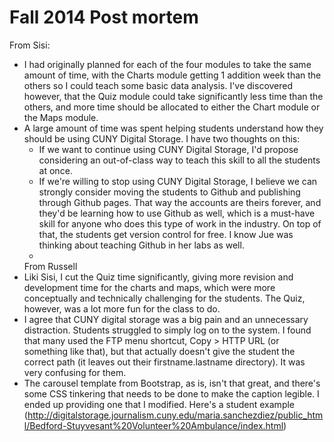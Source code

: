 # Fall 2014 Post mortem

From Sisi:
- I had originally planned for each of the four modules to take the same amount of time, with the Charts module getting 1 addition week than the others so I could teach some basic data analysis. I've discovered however, that the Quiz module could take significantly less time than the others, and more time should be allocated to either the Chart module or the Maps module.
- A large amount of time was spent helping students understand how they should be using CUNY Digital Storage. I have two thoughts on this:
  - If we want to continue using CUNY Digital Storage, I'd propose considering an out-of-class way to teach this skill to all the students at once.
  - If we're willing to stop using CUNY Digital Storage, I believe we can strongly consider moving the students to Github and publishing through Github pages. That way the accounts are theirs forever, and they'd be learning how to use Github as well, which is a must-have skill for anyone who does this type of work in the industry. On top of that, the students get version control for free. I know Jue was thinking about teaching Github in her labs as well.
  - 
  From Russell
- Liki Sisi, I cut the Quiz time significantly, giving more revision and development time for the charts and maps, which were more conceptually and technically challenging for the students. The Quiz, however, was a lot more fun for the class to do.
- I agree that CUNY digital storage was a big pain and an unnecessary distraction. Students struggled to simply log on to the system. I found that many used the FTP menu shortcut, Copy > HTTP URL (or something like that), but that actually doesn't give the student the correct path (it leaves out their firstname.lastname directory). It was very confusing for them.
- The carousel template from Bootstrap, as is, isn't that great, and there's some CSS tinkering that needs to be done to make the caption legible. I ended up providing one that I modified. Here's a student example (http://digitalstorage.journalism.cuny.edu/maria.sanchezdiez/public_html/Bedford-Stuyvesant%20Volunteer%20Ambulance/index.html)

